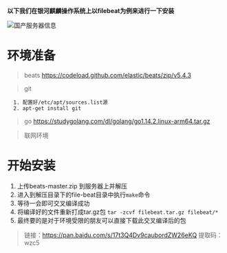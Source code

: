 **以下我们在银河麒麟操作系统上以filebeat为例来进行一下安装**

![国产服务器信息](https://s1.ax1x.com/2020/05/12/YYX2OU.jpg)

# 环境准备
> beats https://codeload.github.com/elastic/beats/zip/v5.4.3

> git
```
  1. 配置好/etc/apt/sources.list源
  2. apt-get install git
```
> go https://studygolang.com/dl/golang/go1.14.2.linux-arm64.tar.gz

> 联网环境

# 开始安装
1. 上传beats-master.zip 到服务器上并解压
2. 进入到解压目录下的file-beat目录中执行`make`命令
3. 等待一会即可交叉编译成功
4. 将编译好的文件重新打成tar.gz包 `tar -zcvf filebeat.tar.gz filebeat/*`
5. 最终要的是对于环境受限的朋友可以直接下载此交叉编译后的包
> 链接：https://pan.baidu.com/s/17t3Q4Dv9caubordZW26eKQ 提取码：wzc5
